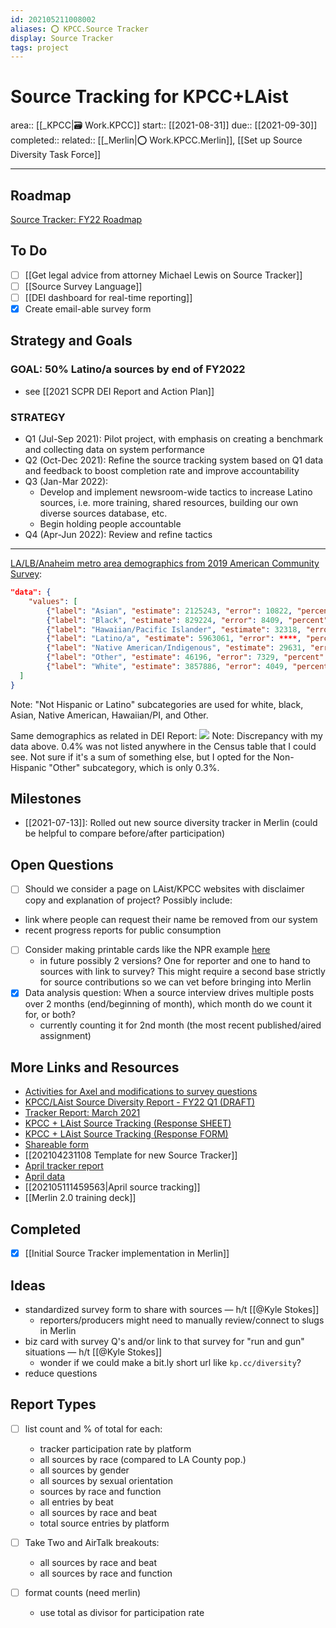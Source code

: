 ```yaml
---
id: 202105211008002
aliases: ⭕️ KPCC.Source Tracker
display: Source Tracker
tags: project
---
```

# Source Tracking for KPCC+LAist

area:: [[_KPCC|🗃 Work.KPCC]]
start:: [[2021-08-31]]
due:: [[2021-09-30]]
completed::
related:: [[_Merlin|⭕️ Work.KPCC.Merlin]], [[Set up Source Diversity Task Force]]

---

## Roadmap

[Source Tracker: FY22 Roadmap](https://docs.google.com/document/d/1iAhS8kWy_FqZ8zQK-Z40ciFDA9Q_mYKMnTMqm1ROIa0/edit#)

## To Do

- [ ] [[Get legal advice from attorney Michael Lewis on Source Tracker]] 
- [ ] [[Source Survey Language]]
- [ ] [[DEI dashboard for real-time reporting]]
- [x] Create email-able survey form

## Strategy and Goals

### GOAL: 50% Latino/a sources by end of FY2022
- see [[2021 SCPR DEI Report and Action Plan]]

### STRATEGY
- Q1 (Jul-Sep 2021): Pilot project, with emphasis on creating a benchmark and collecting data on system performance
- Q2 (Oct-Dec 2021): Refine the source tracking system based on Q1 data and feedback to boost completion rate and improve accountability
- Q3 (Jan-Mar 2022):
  - Develop and implement newsroom-wide tactics to increase Latino sources, i.e. more training, shared resources, building our own diverse sources database, etc.
  - Begin holding people accountable
- Q4 (Apr-Jun 2022): Review and refine tactics

---

[LA/LB/Anaheim metro area demographics from 2019 American Community Survey](https://data.census.gov/cedsci/table?tid=ACSDP5Y2019.DP05&g=310M500US31080):
```json
"data": {
	"values": [
		{"label": "Asian", "estimate": 2125243, "error": 10822, "percent": 16.1},
		{"label": "Black", "estimate": 829224, "error": 8409, "percent": 6.3},
		{"label": "Hawaiian/Pacific Islander", "estimate": 32318, "error": 2435, "percent": 0.2},
		{"label": "Latino/a", "estimate": 5963061, "error": ****, "percent": 45.1},
		{"label": "Native American/Indigenous", "estimate": 29631, "error": 2192, "percent": 0.2},
		{"label": "Other", "estimate": 46196, "error": 7329, "percent": 0.3},
		{"label": "White", "estimate": 3857886, "error": 4049, "percent": 29.2}
  ]
}
```
Note: "Not Hispanic or Latino" subcategories are used for white, black, Asian, Native American, Hawaiian/PI, and Other.

Same demographics as related in DEI Report:
![](https://i.imgur.com/iJEXeOx.png)
Note: Discrepancy with my data above. 0.4% was not listed anywhere in the Census table that I could see. Not sure if it's a sum of something else, but I opted for the Non-Hispanic "Other" subcategory, which is only 0.3%.

## Milestones

- [[2021-07-13]]: Rolled out new source diversity tracker in Merlin (could be helpful to compare before/after participation)

## Open Questions

- [ ]  Should we consider a page on LAist/KPCC websites with disclaimer copy and explanation of project? Possibly include:
  - link where people can request their name be removed from our system
  - recent progress reports for public consumption
- [ ] Consider making printable cards like the NPR example [here](https://training.npr.org/wp-content/uploads/diversity-script.pdf)
  - in future possibly 2 versions? One for reporter and one to hand to sources with link to survey? This might require a second base strictly for source contributions so we can vet before bringing into Merlin
- [x] Data analysis question: When a source interview drives multiple posts over 2 months (end/beginning of month), which month do we count it for, or both?
  - currently counting it for 2nd month (the most recent published/aired assignment)

## More Links and Resources

- [Activities for Axel and modifications to survey questions](https://docs.google.com/document/d/1LJDwy299aYvQy-OP1kmQKRlXnfgj75xrnOQoTGxiVLs/edit#)
- [KPCC/LAist Source Diversity Report - FY22 Q1 (DRAFT)](https://docs.google.com/document/d/1OzdJQVmadBhs1Swp-abNK81w5Skz7-MUrkxC12dK22k/edit#)
- [Tracker Report: March 2021](https://docs.google.com/document/d/18fXT25gvdUVjiIwQWn35lJK_P4EvryrNf8P5EQOE3E0/edit?ts=608706b6)
- [KPCC + LAist Source Tracking (Response SHEET)](https://docs.google.com/spreadsheets/d/1JcTPMA1OLVUVpEjlPEGgiLyC8SNhrP5Qk0mRfIR2R4s/edit?ts=60870645#gid=1817623675)
- [KPCC + LAist Source Tracking (Response FORM)](https://docs.google.com/forms/d/1cn8785x6ZeF9VnB7QCfQBr2QTYDLmvhKURJA35L0b7E/edit?ts=60870613#responses)
- [Shareable form](https://docs.google.com/forms/d/e/1FAIpQLSfxxv9has70TCJ3ozPaz4Lsi9ohpNHgXGf5UQVqVwxoGo7K6Q/viewform)
- [[202104231108 Template for new Source Tracker]]
- [April tracker report](https://docs.google.com/document/d/14LHdgTcwZkIVr5ugqsRINBS-si6M5zK4p0GVFEd_3Yo/edit)
- [April data](https://docs.google.com/spreadsheets/d/1yj9Zje2OZnOxDmZEN6Z1PKPp5e7n6PrZOTdX1-lZ2kU/edit)
- [[202105111459563|April source tracking]]
- [[Merlin 2.0 training deck]]

## Completed

- [x] [[Initial Source Tracker implementation in Merlin]]

## Ideas

- standardized survey form to share with sources — h/t [[@Kyle Stokes]]
  - reporters/producers might need to manually review/connect to slugs in Merlin
- biz card with survey Q's and/or link to that survey for "run and gun" situations — h/t [[@Kyle Stokes]]
  - wonder if we could make a bit.ly short url like `kp.cc/diversity`?
- reduce questions

## Report Types

- [ ] list count and % of total for each:
  - tracker participation rate by platform
  - all sources by race (compared to LA County pop.)
  - all sources by gender
  - all sources by sexual orientation
  - sources by race and function
  - all entries by beat
  - all sources by race and beat
  - total source entries by platform

- [ ] Take Two and AirTalk breakouts:
  - all sources by race and beat
  - all sources by race and function

- [ ] format counts (need merlin)
  - use total as divisor for participation rate